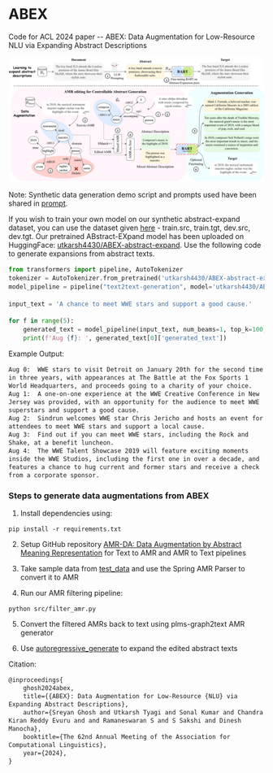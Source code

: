 # ABEX
Code for ACL 2024 paper  -- ABEX: Data Augmentation for Low-Resource NLU via Expanding Abstract Descriptions

![Proposed Methodology](./assets/ABEX-ACL.drawio.jpg)

Note: Synthetic data generation demo script and prompts used have been shared in [prompt](./prompt).

If you wish to train your own model on our synthetic abstract-expand dataset, you can use the dataset given [here](./data/) - train.src, train.tgt, dev.src, dev.tgt.
Our pretrained ABstract-EXpand model has been uploaded on HuggingFace: [utkarsh4430/ABEX-abstract-expand](https://huggingface.co/utkarsh4430/ABEX-abstract-expand).
Use the following code to generate expansions from abstract texts.

```python
from transformers import pipeline, AutoTokenizer
tokenizer = AutoTokenizer.from_pretrained('utkarsh4430/ABEX-abstract-expand')
model_pipeline = pipeline("text2text-generation", model='utkarsh4430/ABEX-abstract-expand', tokenizer=tokenizer)

input_text = 'A chance to meet WWE stars and support a good cause.'

for f in range(5):
    generated_text = model_pipeline(input_text, num_beams=1, top_k=100, do_sample=True, max_length=350, num_return_sequences=1)
    print(f'Aug {f}: ', generated_text[0]['generated_text'])
```

Example Output:
```
Aug 0:  WWE stars to visit Detroit on January 20th for the second time in three years, with appearances at The Battle at the Fox Sports 1 World Headquarters, and proceeds going to a charity of your choice.
Aug 1:  A one-on-one experience at the WWE Creative Conference in New Jersey was provided, with an opportunity for the audience to meet WWE superstars and support a good cause.
Aug 2:  Sindrun welcomes WWE star Chris Jericho and hosts an event for attendees to meet WWE stars and support a local cause.
Aug 3:  Find out if you can meet WWE stars, including the Rock and Shake, at a benefit luncheon.
Aug 4:  The WWE Talent Showcase 2019 will feature exciting moments inside the WWE Studios, including the first one in over a decade, and features a chance to hug current and former stars and receive a check from a corporate sponsor.
```

### Steps to generate data augmentations from ABEX

1. Install dependencies using:
```
pip install -r requirements.txt
```

2. Setup GitHub repository [AMR-DA: Data Augmentation by Abstract Meaning Representation](https://github.com/zzshou/amr-data-augmentation) for Text to AMR and AMR to Text pipelines

3. Take sample data from [test_data](./test_data) and use the Spring AMR Parser to convert it to AMR

4. Run our AMR filtering pipeline:
```
python src/filter_amr.py
```

5. Convert the filtered AMRs back to text using plms-graph2text AMR generator

6. Use [autoregressive_generate](./src/autoregressive_generate.py) to expand the edited abstract texts


Citation:

```
@inproceedings{
    ghosh2024abex,
    title={{ABEX}: Data Augmentation for Low-Resource {NLU} via Expanding Abstract Descriptions},
    author={Sreyan Ghosh and Utkarsh Tyagi and Sonal Kumar and Chandra Kiran Reddy Evuru and and Ramaneswaran S and S Sakshi and Dinesh Manocha},
    booktitle={The 62nd Annual Meeting of the Association for Computational Linguistics},
    year={2024},
}
```
